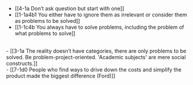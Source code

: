 - [[4-1a Don’t ask question but start with one]]
- [[1-1a4b1 You either have to ignore them as irrelevant or consider them as problems to be solved]]
- [[1-1c4b You always have to solve problems, including the problem of what problems to solve]]
<br>
- [[3-1a The reality doesn’t have categories, there are only problems to be solved. Be problem-project-oriented. 'Academic subjects' are mere social constructs.]]
<br>
- [[7-1d0 People who find ways to drive down the costs and simplify the product made the biggest difference (Ford)]]

